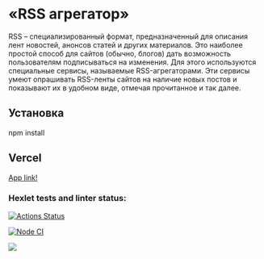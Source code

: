 # «RSS агрегатор»

RSS – специализированный формат, предназначенный для описания лент новостей, анонсов статей и других материалов. Это наиболее простой способ для сайтов (обычно, блогов) дать возможность пользователям подписываться на изменения. Для этого используются специальные сервисы, называемые RSS-агрегаторами. Эти сервисы умеют опрашивать RSS-ленты сайтов на наличие новых постов и показывают их в удобном виде, отмечая прочитанное и так далее.

## Установка

npm install

## Vercel

[App link!](https://rss-project-qh4dipnhj-evgeniyol.vercel.app/)

### Hexlet tests and linter status:

[![Actions Status](https://github.com/EvgeniyOl/frontend-project-lvl3/workflows/hexlet-check/badge.svg)](https://github.com/EvgeniyOl/frontend-project-lvl3/actions)

[![Node CI](https://github.com/EvgeniyOl/frontend-project-lvl3/actions/workflows/node.js.yml/badge.svg)](https://github.com/EvgeniyOl/frontend-project-lvl3/actions/workflows/node.js.yml)


<a href="https://codeclimate.com/github/EvgeniyOl/frontend-project-lvl3/maintainability"><img src="https://api.codeclimate.com/v1/badges/8c8385a849e349f40c11/maintainability" /></a>
